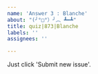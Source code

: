 ```yaml
---
name: 'Answer 3 : Blanche'
about: "(╯°□°）╯︵ ┻━┻"
title: quiz|873|Blanche
labels: ''
assignees: ''

---
```


Just click 'Submit new issue'.
